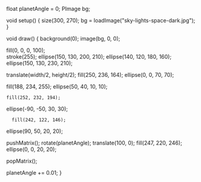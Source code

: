 float planetAngle = 0;
PImage bg;

void setup() {
  size(300, 270);
  bg = loadImage("sky-lights-space-dark.jpg");
}

void draw() {
  background(0);
  image(bg, 0, 0);
  
 fill(0, 0, 0, 100);  
 stroke(255);
 ellipse(150, 130, 200, 210);
 ellipse(140, 120, 180, 160);
 ellipse(150, 130, 230, 210);

 
  translate(width/2, height/2);
  fill(250, 236, 164);
  ellipse(0, 0, 70, 70);
  
  fill(188, 234, 255);
  ellipse(50, 40, 10, 10);
  
    fill(252, 232, 194);
  ellipse(-90, -50, 30, 30);
  
      fill(242, 122, 146);
  ellipse(90, 50, 20, 20);
  

  pushMatrix();
  rotate(planetAngle); 
  translate(100, 0);
  fill(247, 220, 246);
  ellipse(0, 0, 20, 20);

  popMatrix();

  planetAngle += 0.01;
}